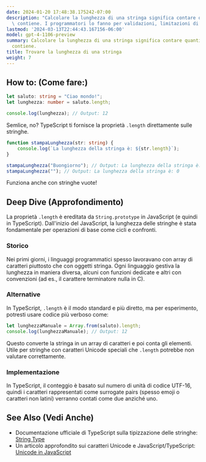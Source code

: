 ```yaml
---
date: 2024-01-20 17:48:38.175242-07:00
description: "Calcolare la lunghezza di una stringa significa contare quanti caratteri\
  \ contiene. I programmatori lo fanno per validazioni, limitazioni di input e\u2026"
lastmod: '2024-03-13T22:44:43.167156-06:00'
model: gpt-4-1106-preview
summary: Calcolare la lunghezza di una stringa significa contare quanti caratteri
  contiene.
title: Trovare la lunghezza di una stringa
weight: 7
---
```


## How to: (Come fare:)
```TypeScript
let saluto: string = "Ciao mondo!";
let lunghezza: number = saluto.length;

console.log(lunghezza); // Output: 12
```
Semlice, no? TypeScript ti fornisce la proprietà `.length` direttamente sulle stringhe.

```TypeScript
function stampaLunghezza(str: string) {
    console.log(`La lunghezza della stringa è: ${str.length}`);
}

stampaLunghezza("Buongiorno"); // Output: La lunghezza della stringa è: 10
stampaLunghezza(""); // Output: La lunghezza della stringa è: 0
```
Funziona anche con stringhe vuote!

## Deep Dive (Approfondimento)
La proprietà `.length` è ereditata da `String.prototype` in JavaScript (e quindi in TypeScript). Dall'inizio del JavaScript, la lunghezza delle stringhe è stata fondamentale per operazioni di base come cicli e confronti.

### Storico
Nei primi giorni, i linguaggi programmatici spesso lavoravano con array di caratteri piuttosto che con oggetti stringa. Ogni linguaggio gestiva la lunghezza in maniera diversa, alcuni con funzioni dedicate e altri con convenzioni (ad es., il carattere terminatore nulla in C).

### Alternative
In TypeScript, `.length` è il modo standard e più diretto, ma per esperimento, potresti usare codice più verboso come:

```TypeScript
let lunghezzaManuale = Array.from(saluto).length;
console.log(lunghezzaManuale); // Output: 12
```
Questo converte la stringa in un array di caratteri e poi conta gli elementi. Utile per stringhe con caratteri Unicode speciali che `.length` potrebbe non valutare correttamente.

### Implementazione
In TypeScript, il conteggio è basato sul numero di unità di codice UTF-16, quindi i caratteri rappresentati come surrogate pairs (spesso emoji o caratteri non latini) verranno contati come due anziché uno.

## See Also (Vedi Anche)
- Documentazione ufficiale di TypeScript sulla tipizzazione delle stringhe: [String Type](https://www.typescriptlang.org/docs/handbook/basic-types.html#string)
- Un articolo approfondito sui caratteri Unicode e JavaScript/TypeScript: [Unicode in JavaScript](https://mathiasbynens.be/notes/javascript-unicode)
